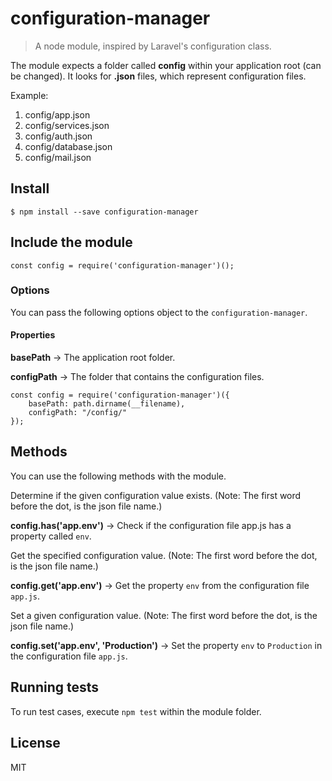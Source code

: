 # configuration-manager
> A node module, inspired by Laravel's configuration class.


The module expects a folder called **config** within your application root (can be changed). It looks for **.json** files, which represent configuration files. 

Example:

1. config/app.json
2. config/services.json
3. config/auth.json
4. config/database.json
4. config/mail.json



## Install

```
$ npm install --save configuration-manager
```


## Include the module

```
const config = require('configuration-manager')();
```

### Options
You can pass the following options object to the ```configuration-manager```. 

#### Properties 

**basePath** -> The application root folder.

**configPath** -> The folder that contains the configuration files.
 
```
const config = require('configuration-manager')({
    basePath: path.dirname(__filename),
    configPath: "/config/"
});
```

## Methods

You can use the following methods with the module.

Determine if the given configuration value exists. (Note: The first word before the dot, is the json file name.)

**config.has('app.env')** -> Check if the configuration file app.js has a property called ```env```.

Get the specified configuration value. (Note: The first word before the dot, is the json file name.)

**config.get('app.env')** -> Get the property ```env``` from the configuration file ```app.js```.

Set a given configuration value. (Note: The first word before the dot, is the json file name.)

**config.set('app.env', 'Production')** -> Set the property ```env``` to ```Production``` in the configuration file ```app.js```.

## Running tests

To run test cases, execute ```npm test``` within the module folder.

## License

MIT

